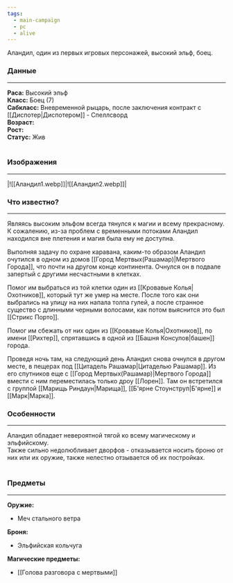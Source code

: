 ```yaml
---
tags:
  - main-campaign
  - pc
  - alive
---
```

Аландил, один из первых игровых персонажей, высокий эльф, боец.  
### Данные
---
**Раса:** Высокий эльф  
**Класс:** Боец (7)  
**Сабкласс:** Вневременной рыцарь, после заключения контракт с [[Диспотер|Диспотером]] - Спеллсворд  
**Возраст:**  
**Рост:**  
**Статус:** Жив  
<br>
### Изображения
---
|![[Аландил1.webp]]|![[Аландил2.webp]]|

### Что известно?
---
Являясь высоким эльфом всегда тянулся к магии и всему прекрасному. К сожалению, из-за проблем с временными потоками Аландил находился вне плетения и магия была ему не доступна.  

Выполняя задачу по охране каравана, каким-то образом Аландил очутился в одном из домов [[Город Мертвых(Рашамар)|Мертвого Города]], что почти на другом конце континента. Очнулся он в подвале запертый с другими несчастными в клетках.  

Помог им выбраться из той клетки один из [[Кровавые Колья|Охотников]], который тут же умер на месте.
После того как они выбрались на улицу на них напала толпа гулей, а после странное существо с длинными черными волосами, как потом выяснится это был [[Стрикс Порто]].  

Помог им сбежать от них один из [[Кровавые Колья|Охотников]], по имени [[Рихтер]], спрятавшись в одной из [[Башня Консулов|башен]] города.  

Проведя ночь там, на следующий день Аландил снова очнулся в другом месте, в пещерах под [[Цитадель Рашамар|Цитаделью Рашамар]]. Из его спутников еще с [[Город Мертвых(Рашамар)|Мертвого Города]] вмести с ним переместилась только дроу [[Лорен]]. Там он встретился с группой [[Марищь Риндаун|Марища]], [[Б'ярне Стоунструп|Б'ярне]] и [[Марк|Марка]].  

### Особенности
---
Аландил обладает невероятной тягой ко всему магическому и эльфийскому.  
Также сильно недолюбливает дворфов - отказывается носить броню от них или их оружие, также нелестно отзывается об их постройках.  
<br>
### Предметы
---
**Оружие:**

- Меч стального ветра  

**Броня:**

- Эльфийская кольчуга  

**Магические предметы:**

- [[Голова разговора с мертвыми]]  